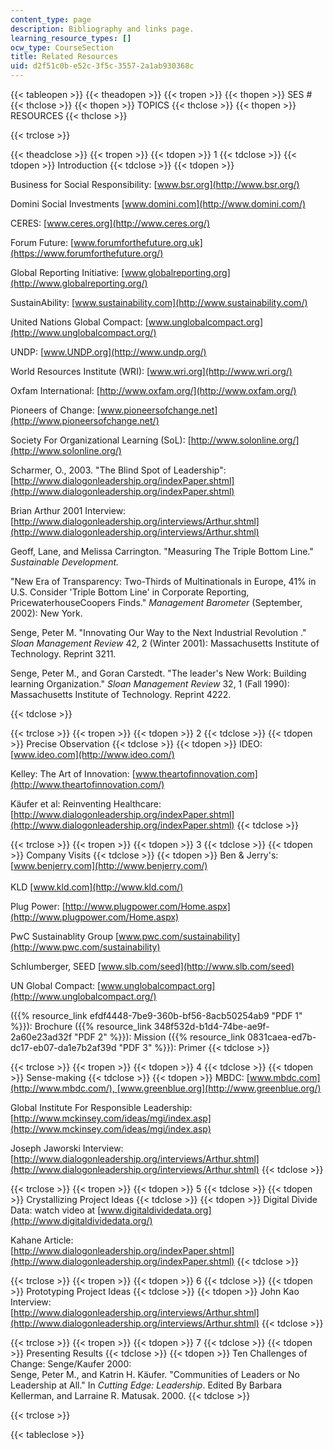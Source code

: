 ```yaml
---
content_type: page
description: Bibliography and links page.
learning_resource_types: []
ocw_type: CourseSection
title: Related Resources
uid: d2f51c0b-e52c-3f5c-3557-2a1ab930368c
---
```


{{< tableopen >}}
{{< theadopen >}}
{{< tropen >}}
{{< thopen >}}
SES #
{{< thclose >}}
{{< thopen >}}
TOPICS
{{< thclose >}}
{{< thopen >}}
RESOURCES
{{< thclose >}}

{{< trclose >}}

{{< theadclose >}}
{{< tropen >}}
{{< tdopen >}}
1
{{< tdclose >}}
{{< tdopen >}}
Introduction
{{< tdclose >}}
{{< tdopen >}}


Business for Social Responsibility: [www.bsr.org](http://www.bsr.org/)  
  
Domini Social Investments [www.domini.com](http://www.domini.com/)  
  
CERES: [www.ceres.org](http://www.ceres.org/)  
  
Forum Future: [www.forumforthefuture.org.uk](https://www.forumforthefuture.org/)  
  
Global Reporting Initiative: [www.globalreporting.org](http://www.globalreporting.org/)  
  
SustainAbility: [www.sustainability.com](http://www.sustainability.com/)  
  
United Nations Global Compact: [www.unglobalcompact.org](http://www.unglobalcompact.org/)  
  
UNDP: [www.UNDP.org](http://www.undp.org/)  
  
World Resources Institute (WRI): [www.wri.org](http://www.wri.org/)  
  
Oxfam International: [http://www.oxfam.org/](http://www.oxfam.org/)  
  
Pioneers of Change: [www.pioneersofchange.net](http://www.pioneersofchange.net/)  
  
Society For Organizational Learning (SoL): [http://www.solonline.org/](http://www.solonline.org/)  
  
Scharmer, O., 2003. "The Blind Spot of Leadership":  
[http://www.dialogonleadership.org/indexPaper.shtml](http://www.dialogonleadership.org/indexPaper.shtml)  
  
Brian Arthur 2001 Interview:  
[http://www.dialogonleadership.org/interviews/Arthur.shtml](http://www.dialogonleadership.org/interviews/Arthur.shtml)  
  
Geoff, Lane, and Melissa Carrington. "Measuring The Triple Bottom Line." _Sustainable Development._  
  
"New Era of Transparency: Two-Thirds of Multinationals in Europe, 41% in U.S. Consider 'Triple Bottom Line' in Corporate Reporting, PricewaterhouseCoopers Finds." _Management Barometer_ (September, 2002): New York.  
  
Senge, Peter M. "Innovating Our Way to the Next Industrial Revolution ." _Sloan Management Review_ 42, 2 (Winter 2001): Massachusetts Institute of Technology. Reprint 3211.

Senge, Peter M., and Goran Carstedt. "The leader's New Work: Building learning Organization." _Sloan Management Review_ 32, 1 (Fall 1990): Massachusetts Institute of Technology. Reprint 4222.


{{< tdclose >}}

{{< trclose >}}
{{< tropen >}}
{{< tdopen >}}
2
{{< tdclose >}}
{{< tdopen >}}
Precise Observation
{{< tdclose >}}
{{< tdopen >}}
IDEO: [www.ideo.com](http://www.ideo.com/)  
  
Kelley: The Art of Innovation: [www.theartofinnovation.com](http://www.theartofinnovation.com/)  
  
Käufer et al: Reinventing Healthcare:  
[http://www.dialogonleadership.org/indexPaper.shtml](http://www.dialogonleadership.org/indexPaper.shtml)
{{< tdclose >}}

{{< trclose >}}
{{< tropen >}}
{{< tdopen >}}
3
{{< tdclose >}}
{{< tdopen >}}
Company Visits
{{< tdclose >}}
{{< tdopen >}}
Ben & Jerry's: [www.benjerry.com](http://www.benjerry.com/)  
   
KLD [www.kld.com](http://www.kld.com/)  
  
Plug Power: [http://www.plugpower.com/Home.aspx](http://www.plugpower.com/Home.aspx)  
  
PwC Sustainablity Group [www.pwc.com/sustainability](http://www.pwc.com/sustainability)  
  
Schlumberger, SEED [www.slb.com/seed](http://www.slb.com/seed)  
  
UN Global Compact: [www.unglobalcompact.org](http://www.unglobalcompact.org/)  
  
({{% resource_link efdf4448-7be9-360b-bf56-8acb50254ab9 "PDF 1" %}}): Brochure ({{% resource_link 348f532d-b1d4-74be-ae9f-2a60e23ad32f "PDF 2" %}}): Mission ({{% resource_link 0831caea-ed7b-dc17-eb07-da1e7b2af39d "PDF 3" %}}): Primer
{{< tdclose >}}

{{< trclose >}}
{{< tropen >}}
{{< tdopen >}}
4
{{< tdclose >}}
{{< tdopen >}}
Sense-making
{{< tdclose >}}
{{< tdopen >}}
MBDC: [www.mbdc.com](http://www.mbdc.com/), [www.greenblue.org](http://www.greenblue.org/)  
  
Global Institute For Responsible Leadership:  
[http://www.mckinsey.com/ideas/mgi/index.asp](http://www.mckinsey.com/ideas/mgi/index.asp)  
  
Joseph Jaworski Interview:  
[http://www.dialogonleadership.org/interviews/Arthur.shtml](http://www.dialogonleadership.org/interviews/Arthur.shtml)
{{< tdclose >}}

{{< trclose >}}
{{< tropen >}}
{{< tdopen >}}
5
{{< tdclose >}}
{{< tdopen >}}
Crystallizing Project Ideas
{{< tdclose >}}
{{< tdopen >}}
Digital Divide Data: watch video at [www.digitaldividedata.org](http://www.digitaldividedata.org/)  
  
Kahane Article:  
[http://www.dialogonleadership.org/indexPaper.shtml](http://www.dialogonleadership.org/indexPaper.shtml)
{{< tdclose >}}

{{< trclose >}}
{{< tropen >}}
{{< tdopen >}}
6
{{< tdclose >}}
{{< tdopen >}}
Prototyping Project Ideas
{{< tdclose >}}
{{< tdopen >}}
John Kao Interview:  
[http://www.dialogonleadership.org/interviews/Arthur.shtml](http://www.dialogonleadership.org/interviews/Arthur.shtml)
{{< tdclose >}}

{{< trclose >}}
{{< tropen >}}
{{< tdopen >}}
7
{{< tdclose >}}
{{< tdopen >}}
Presenting Results
{{< tdclose >}}
{{< tdopen >}}
Ten Challenges of Change: Senge/Kaufer 2000:  
Senge, Peter M., and Katrin H. Käufer. "Communities of Leaders or No Leadership at All." In _Cutting Edge: Leadership_. Edited By Barbara Kellerman, and Larraine R. Matusak. 2000.
{{< tdclose >}}

{{< trclose >}}

{{< tableclose >}}